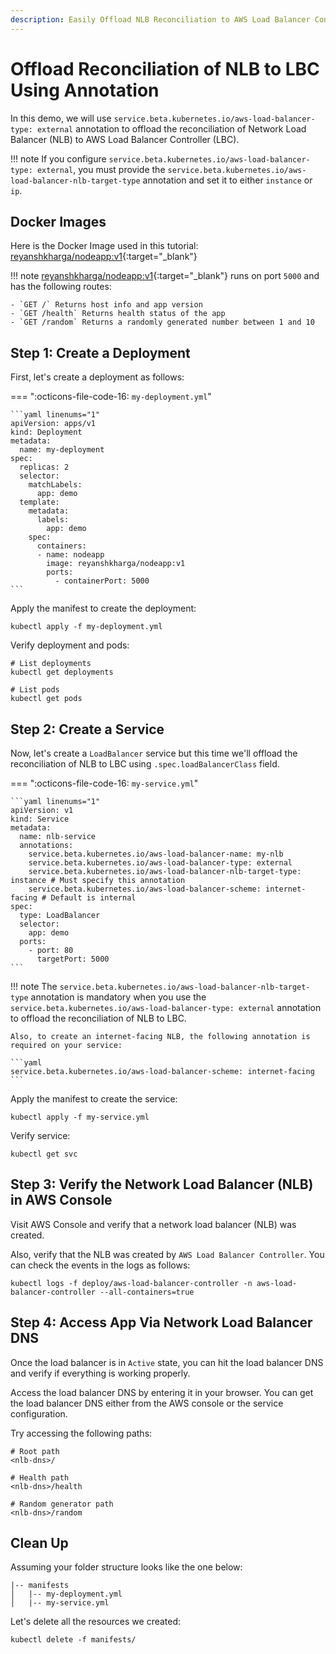 ```yaml
---
description: Easily Offload NLB Reconciliation to AWS Load Balancer Controller with LBC annotation. Simplify management and optimize your Network Load Balancer (NLB) with LBC. 
---
```


# Offload Reconciliation of NLB to LBC Using Annotation

In this demo, we will use `service.beta.kubernetes.io/aws-load-balancer-type: external` annotation to offload the reconciliation of Network Load Balancer (NLB) to AWS Load Balancer Controller (LBC).

!!! note
    If you configure `service.beta.kubernetes.io/aws-load-balancer-type: external`, you must provide the `service.beta.kubernetes.io/aws-load-balancer-nlb-target-type` annotation and set it to either `instance` or `ip`.


## Docker Images

Here is the Docker Image used in this tutorial: [reyanshkharga/nodeapp:v1]{:target="_blank"}

!!! note
    [reyanshkharga/nodeapp:v1]{:target="_blank"} runs on port `5000` and has the following routes:

    - `GET /` Returns host info and app version
    - `GET /health` Returns health status of the app
    - `GET /random` Returns a randomly generated number between 1 and 10


## Step 1: Create a Deployment

First, let's create a deployment as follows:

=== ":octicons-file-code-16: `my-deployment.yml`"

    ```yaml linenums="1"
    apiVersion: apps/v1
    kind: Deployment
    metadata:
      name: my-deployment
    spec:
      replicas: 2
      selector:
        matchLabels:
          app: demo
      template:
        metadata:
          labels:
            app: demo
        spec:
          containers:
          - name: nodeapp
            image: reyanshkharga/nodeapp:v1
            ports:
              - containerPort: 5000
    ```

Apply the manifest to create the deployment:

```
kubectl apply -f my-deployment.yml
```

Verify deployment and pods:

```
# List deployments
kubectl get deployments

# List pods
kubectl get pods
```


## Step 2: Create a Service

Now, let's create a `LoadBalancer` service but this time we'll offload the reconciliation of NLB to LBC using `.spec.loadBalancerClass` field.

=== ":octicons-file-code-16: `my-service.yml`"

    ```yaml linenums="1"
    apiVersion: v1
    kind: Service
    metadata:
      name: nlb-service
      annotations:
        service.beta.kubernetes.io/aws-load-balancer-name: my-nlb
        service.beta.kubernetes.io/aws-load-balancer-type: external
        service.beta.kubernetes.io/aws-load-balancer-nlb-target-type: instance # Must specify this annotation
        service.beta.kubernetes.io/aws-load-balancer-scheme: internet-facing # Default is internal
    spec:
      type: LoadBalancer
      selector:
        app: demo
      ports:
        - port: 80
          targetPort: 5000
    ```

!!! note
    The `service.beta.kubernetes.io/aws-load-balancer-nlb-target-type` annotation is mandatory when you use the `service.beta.kubernetes.io/aws-load-balancer-type: external` annotation to offload the reconciliation of NLB to LBC.

    Also, to create an internet-facing NLB, the following annotation is required on your service:

    ```yaml
    service.beta.kubernetes.io/aws-load-balancer-scheme: internet-facing
    ```


Apply the manifest to create the service:

```
kubectl apply -f my-service.yml
```

Verify service:

```
kubectl get svc
```

## Step 3: Verify the Network Load Balancer (NLB) in AWS Console

Visit AWS Console and verify that a network load balancer (NLB) was created.


Also, verify that the NLB was created by `AWS Load Balancer Controller`. You can check the events in the logs as follows:

```
kubectl logs -f deploy/aws-load-balancer-controller -n aws-load-balancer-controller --all-containers=true
```


## Step 4: Access App Via Network Load Balancer DNS

Once the load balancer is in `Active` state, you can hit the load balancer DNS and verify if everything is working properly.

Access the load balancer DNS by entering it in your browser. You can get the load balancer DNS either from the AWS console or the service configuration.

Try accessing the following paths:

```
# Root path
<nlb-dns>/

# Health path
<nlb-dns>/health

# Random generator path
<nlb-dns>/random
```


## Clean Up

Assuming your folder structure looks like the one below:

```
|-- manifests
│   |-- my-deployment.yml
│   |-- my-service.yml
```

Let's delete all the resources we created:

```
kubectl delete -f manifests/
```


<!-- Hyperlinks -->
[reyanshkharga/nodeapp:v1]: https://hub.docker.com/r/reyanshkharga/nodeapp